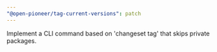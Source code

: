 ```yaml
---
"@open-pioneer/tag-current-versions": patch
---
```


Implement a CLI command based on 'changeset tag' that skips private packages.
